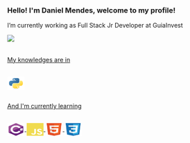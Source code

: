 ### Hello! I'm Daniel Mendes, welcome to my profile!

I’m currently working as Full Stack Jr Developer at GuiaInvest

 <div>
  <a href="https://github.com/TheAwesomeStorm">
  <img height="180em" src="https://github-readme-stats.vercel.app/api?username=TheAwesomeStorm&show_icons=true&theme=github_dark&include_all_commits=true&count_private=true"/>
</div>

 ##
  
 My knowledges are in
  
  <div style="display: inline_block"><br>
    <img align="center" alt="Daniel-Python" height="30" width="40" src="https://raw.githubusercontent.com/devicons/devicon/master/icons/python/python-original.svg">
  </div>
  
  ##
  
 And I'm currently learning
  
 <div style="display: inline_block"><br>
  <img align="center" alt="Daniel-Csharp" height="30" width="40" src="https://raw.githubusercontent.com/devicons/devicon/master/icons/csharp/csharp-original.svg">
  <img align="center" alt="Daniel-Js" height="30" width="40" src="https://raw.githubusercontent.com/devicons/devicon/master/icons/javascript/javascript-plain.svg">
  <img align="center" alt="Daniel-HTML" height="30" width="40" src="https://raw.githubusercontent.com/devicons/devicon/master/icons/html5/html5-original.svg">
  <img align="center" alt="Daniel-CSS" height="30" width="40" src="https://raw.githubusercontent.com/devicons/devicon/master/icons/css3/css3-original.svg"> 
</div>
